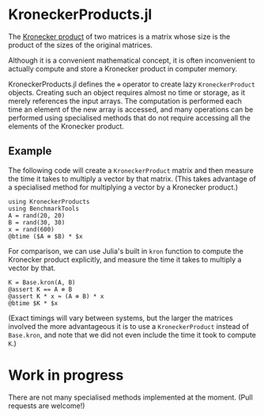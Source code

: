 # KroneckerProducts.jl

The [Kronecker product](https://en.wikipedia.org/wiki/Kronecker_product) of
two matrices is a matrix whose size is the product of the sizes of the original
matrices.

Although it is a convenient mathematical concept, it is often inconvenient to
actually compute and store a Kronecker product in computer memory.

KroneckerProducts.jl defines the `⊗` operator to create lazy `KroneckerProduct`
objects. Creating such an object requires almost no time or storage, as it
merely references the input arrays. The computation is performed each time an
element of the new array is accessed, and many operations can be performed
using specialised methods that do not require accessing all the elements of the
Kronecker product.

## Example

The following code will create a `KroneckerProduct` matrix and then measure
the time it takes to multiply a vector by that matrix. (This takes advantage
of a specialised method for multiplying a vector by a Kronecker product.)

```
using KroneckerProducts
using BenchmarkTools
A = rand(20, 20)
B = rand(30, 30)
x = rand(600)
@btime ($A ⊗ $B) * $x
```

For comparison, we can use Julia's built in `kron` function to compute the
Kronecker product explicitly, and measure the time it takes to multiply a vector
by that.

```
K = Base.kron(A, B)
@assert K == A ⊗ B
@assert K * x ≈ (A ⊗ B) * x
@btime $K * $x
```

(Exact timings will vary between systems, but the larger the matrices involved
the more advantageous it is to use a `KroneckerProduct` instead of `Base.kron`,
and note that we did not even include the time it took to compute `K`.)

# Work in progress

There are not many specialised methods implemented at the moment.
(Pull requests are welcome!)
